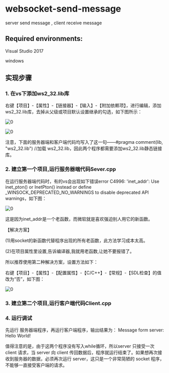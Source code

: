 # websocket-send-message
server send message , client receive message


## Required environments:

Visual Studio 2017

windows

## 实现步骤

### 1. 在vs下添加ws2_32.lib库

右键【项目】-【属性】-【链接器】-【输入】-【附加依赖项】，进行编辑，添加 ws2_32.lib库，去掉从父级或项目默认设置继承的勾选，如下图所示：

![0](https://user-images.githubusercontent.com/51230137/198981434-98d6e642-dc42-4c7f-8faf-7dfcca837b92.png)

![0](https://user-images.githubusercontent.com/51230137/198981601-f69445e5-d0b3-47b1-9379-d56660629671.png)

注意，下面的服务器端和客户端代码均写入了这一句——#pragma comment(lib, "ws2_32.lib") //加载 ws2_32.lib，因此两个程序都需要添加ws2_32.lib静态链接库。

### 2. 建立第一个项目,运行服务器端代码Sever.cpp 

在运行服务器端代码时，有的vs会出现如下错误error C4996: 'inet_addr': Use inet_pton() or InetPton() instead or define _WINSOCK_DEPRECATED_NO_WARNINGS to disable deprecated API warnings，如下图：

![0](https://user-images.githubusercontent.com/51230137/198982339-4d8df3a9-d62a-40a0-a401-8598e032f449.png)

这是因为inet_addr是一个老函数，而微软就是喜欢强迫别人用它的新函数。

【解决方案】

(1)用socket的新函数代替程序出现的所有老函数，此方法学习成本太高。

(2)在项目属性里设置,告诉编译器,我就用老函数,让她不要报错了。

所以推荐使用第二种解决方案，设置方法如下：

右键【项目】-【属性】-【配置属性】-【C/C++】-【常规】-【SDL检查】的值改为“否”，如下图：

![0](https://user-images.githubusercontent.com/51230137/198981954-0b9c810f-7894-4e7a-b164-824b725ae627.png)

### 3. 建立第二个项目,运行客户端代码Client.cpp

### 4. 运行调试
先运行 服务器端程序，再运行客户端程序，输出结果为：
Message form server: Hello World!

值得注意的是，由于这两个程序没有写入while循环，所以server 只接受一次 client 请求，当 server 向 client 传回数据后，程序就运行结束了。如果想再次接收到服务器的数据，必须再次运行 server，这只是一个非常简陋的 socket 程序，不能够一直接受客户端的请求。
